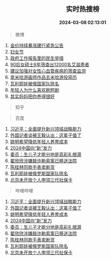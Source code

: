 <div align="center"><h2>实时热搜榜</h2><h4>2024-03-08 02:13:01</h4></div>

> 微博  

1. [金价持续暴涨建行紧急公告](https://s.weibo.com/weibo?q=%23%E9%87%91%E4%BB%B7%E6%8C%81%E7%BB%AD%E6%9A%B4%E6%B6%A8%E5%BB%BA%E8%A1%8C%E7%B4%A7%E6%80%A5%E5%85%AC%E5%91%8A%23&t=31&band_rank=1&Refer=top)<br />
2. [妇女节](https://s.weibo.com/weibo?q=%E5%A6%87%E5%A5%B3%E8%8A%82&t=31&band_rank=2&Refer=top)<br />
3. [政府工作报告里的民生举措](https://s.weibo.com/weibo?q=%23%E6%94%BF%E5%BA%9C%E5%B7%A5%E4%BD%9C%E6%8A%A5%E5%91%8A%E9%87%8C%E7%9A%84%E6%B0%91%E7%94%9F%E4%B8%BE%E6%8E%AA%23&t=31&band_rank=3&Refer=top)<br />
4. [90后女硕士8年筛查出12000名艾滋患者](https://s.weibo.com/weibo?q=%2390%E5%90%8E%E5%A5%B3%E7%A1%95%E5%A3%AB8%E5%B9%B4%E7%AD%9B%E6%9F%A5%E5%87%BA12000%E5%90%8D%E8%89%BE%E6%BB%8B%E6%82%A3%E8%80%85%23&t=31&band_rank=4&Refer=top)<br />
5. [建议加强对女性心血管疾病的筛查监测](https://s.weibo.com/weibo?q=%23%E5%BB%BA%E8%AE%AE%E5%8A%A0%E5%BC%BA%E5%AF%B9%E5%A5%B3%E6%80%A7%E5%BF%83%E8%A1%80%E7%AE%A1%E7%96%BE%E7%97%85%E7%9A%84%E7%AD%9B%E6%9F%A5%E7%9B%91%E6%B5%8B%23&t=31&band_rank=5&Refer=top)<br />
6. [拿米哈游画师作品去米哈游投简历](https://s.weibo.com/weibo?q=%E6%8B%BF%E7%B1%B3%E5%93%88%E6%B8%B8%E7%94%BB%E5%B8%88%E4%BD%9C%E5%93%81%E5%8E%BB%E7%B1%B3%E5%93%88%E6%B8%B8%E6%8A%95%E7%AE%80%E5%8E%86&t=31&band_rank=6&Refer=top)<br />
7. [瓦利耶娃被俄国家队除名](https://s.weibo.com/weibo?q=%23%E7%93%A6%E5%88%A9%E8%80%B6%E5%A8%83%E8%A2%AB%E4%BF%84%E5%9B%BD%E5%AE%B6%E9%98%9F%E9%99%A4%E5%90%8D%23&t=31&band_rank=7&Refer=top)<br />
8. [年轻人为什么喜欢刷短剧](https://s.weibo.com/weibo?q=%23%E5%B9%B4%E8%BD%BB%E4%BA%BA%E4%B8%BA%E4%BB%80%E4%B9%88%E5%96%9C%E6%AC%A2%E5%88%B7%E7%9F%AD%E5%89%A7%23&t=31&band_rank=8&Refer=top)<br />
9. [其实妈妈把你养得很好](https://s.weibo.com/weibo?q=%E5%85%B6%E5%AE%9E%E5%A6%88%E5%A6%88%E6%8A%8A%E4%BD%A0%E5%85%BB%E5%BE%97%E5%BE%88%E5%A5%BD&t=31&band_rank=9&Refer=top)<br />

> 知乎  


> 百度  

1. [习近平：全面提升新兴领域战略能力](https://www.baidu.com/s?wd=%E4%B9%A0%E8%BF%91%E5%B9%B3%EF%BC%9A%E5%85%A8%E9%9D%A2%E6%8F%90%E5%8D%87%E6%96%B0%E5%85%B4%E9%A2%86%E5%9F%9F%E6%88%98%E7%95%A5%E8%83%BD%E5%8A%9B&sa=fyb_news&rsv_dl=fyb_news)<br />
2. [外国记者谈被王毅认出：这辈子值了](https://www.baidu.com/s?wd=%E5%A4%96%E5%9B%BD%E8%AE%B0%E8%80%85%E8%B0%88%E8%A2%AB%E7%8E%8B%E6%AF%85%E8%AE%A4%E5%87%BA%EF%BC%9A%E8%BF%99%E8%BE%88%E5%AD%90%E5%80%BC%E4%BA%86&sa=fyb_news&rsv_dl=fyb_news)<br />
3. [姚明希望降低年轻人养育成本](https://www.baidu.com/s?wd=%E5%A7%9A%E6%98%8E%E5%B8%8C%E6%9C%9B%E9%99%8D%E4%BD%8E%E5%B9%B4%E8%BD%BB%E4%BA%BA%E5%85%BB%E8%82%B2%E6%88%90%E6%9C%AC&sa=fyb_news&rsv_dl=fyb_news)<br />
4. [2024中国向“新”发力](https://www.baidu.com/s?wd=2024%E4%B8%AD%E5%9B%BD%E5%90%91%E2%80%9C%E6%96%B0%E2%80%9D%E5%8F%91%E5%8A%9B&sa=fyb_news&rsv_dl=fyb_news)<br />
5. [委员：生儿子才能分地是高彩礼根源](https://www.baidu.com/s?wd=%E5%A7%94%E5%91%98%EF%BC%9A%E7%94%9F%E5%84%BF%E5%AD%90%E6%89%8D%E8%83%BD%E5%88%86%E5%9C%B0%E6%98%AF%E9%AB%98%E5%BD%A9%E7%A4%BC%E6%A0%B9%E6%BA%90&sa=fyb_news&rsv_dl=fyb_news)<br />
6. [翟欣欣涉嫌敲诈勒索案已移送法院](https://www.baidu.com/s?wd=%E7%BF%9F%E6%AC%A3%E6%AC%A3%E6%B6%89%E5%AB%8C%E6%95%B2%E8%AF%88%E5%8B%92%E7%B4%A2%E6%A1%88%E5%B7%B2%E7%A7%BB%E9%80%81%E6%B3%95%E9%99%A2&sa=fyb_news&rsv_dl=fyb_news)<br />
7. [陈桂林同款手表卖断货](https://www.baidu.com/s?wd=%E9%99%88%E6%A1%82%E6%9E%97%E5%90%8C%E6%AC%BE%E6%89%8B%E8%A1%A8%E5%8D%96%E6%96%AD%E8%B4%A7&sa=fyb_news&rsv_dl=fyb_news)<br />
8. [瓦利耶娃被俄罗斯国家队除名](https://www.baidu.com/s?wd=%E7%93%A6%E5%88%A9%E8%80%B6%E5%A8%83%E8%A2%AB%E4%BF%84%E7%BD%97%E6%96%AF%E5%9B%BD%E5%AE%B6%E9%98%9F%E9%99%A4%E5%90%8D&sa=fyb_news&rsv_dl=fyb_news)<br />
9. [北京未开放个人申领三代社保卡](https://www.baidu.com/s?wd=%E5%8C%97%E4%BA%AC%E6%9C%AA%E5%BC%80%E6%94%BE%E4%B8%AA%E4%BA%BA%E7%94%B3%E9%A2%86%E4%B8%89%E4%BB%A3%E7%A4%BE%E4%BF%9D%E5%8D%A1&sa=fyb_news&rsv_dl=fyb_news)<br />

> 哔哩哔哩  

1. [习近平：全面提升新兴领域战略能力](https://www.baidu.com/s?wd=%E4%B9%A0%E8%BF%91%E5%B9%B3%EF%BC%9A%E5%85%A8%E9%9D%A2%E6%8F%90%E5%8D%87%E6%96%B0%E5%85%B4%E9%A2%86%E5%9F%9F%E6%88%98%E7%95%A5%E8%83%BD%E5%8A%9B&sa=fyb_news&rsv_dl=fyb_news)<br />
2. [外国记者谈被王毅认出：这辈子值了](https://www.baidu.com/s?wd=%E5%A4%96%E5%9B%BD%E8%AE%B0%E8%80%85%E8%B0%88%E8%A2%AB%E7%8E%8B%E6%AF%85%E8%AE%A4%E5%87%BA%EF%BC%9A%E8%BF%99%E8%BE%88%E5%AD%90%E5%80%BC%E4%BA%86&sa=fyb_news&rsv_dl=fyb_news)<br />
3. [姚明希望降低年轻人养育成本](https://www.baidu.com/s?wd=%E5%A7%9A%E6%98%8E%E5%B8%8C%E6%9C%9B%E9%99%8D%E4%BD%8E%E5%B9%B4%E8%BD%BB%E4%BA%BA%E5%85%BB%E8%82%B2%E6%88%90%E6%9C%AC&sa=fyb_news&rsv_dl=fyb_news)<br />
4. [2024中国向“新”发力](https://www.baidu.com/s?wd=2024%E4%B8%AD%E5%9B%BD%E5%90%91%E2%80%9C%E6%96%B0%E2%80%9D%E5%8F%91%E5%8A%9B&sa=fyb_news&rsv_dl=fyb_news)<br />
5. [委员：生儿子才能分地是高彩礼根源](https://www.baidu.com/s?wd=%E5%A7%94%E5%91%98%EF%BC%9A%E7%94%9F%E5%84%BF%E5%AD%90%E6%89%8D%E8%83%BD%E5%88%86%E5%9C%B0%E6%98%AF%E9%AB%98%E5%BD%A9%E7%A4%BC%E6%A0%B9%E6%BA%90&sa=fyb_news&rsv_dl=fyb_news)<br />
6. [翟欣欣涉嫌敲诈勒索案已移送法院](https://www.baidu.com/s?wd=%E7%BF%9F%E6%AC%A3%E6%AC%A3%E6%B6%89%E5%AB%8C%E6%95%B2%E8%AF%88%E5%8B%92%E7%B4%A2%E6%A1%88%E5%B7%B2%E7%A7%BB%E9%80%81%E6%B3%95%E9%99%A2&sa=fyb_news&rsv_dl=fyb_news)<br />
7. [陈桂林同款手表卖断货](https://www.baidu.com/s?wd=%E9%99%88%E6%A1%82%E6%9E%97%E5%90%8C%E6%AC%BE%E6%89%8B%E8%A1%A8%E5%8D%96%E6%96%AD%E8%B4%A7&sa=fyb_news&rsv_dl=fyb_news)<br />
8. [瓦利耶娃被俄罗斯国家队除名](https://www.baidu.com/s?wd=%E7%93%A6%E5%88%A9%E8%80%B6%E5%A8%83%E8%A2%AB%E4%BF%84%E7%BD%97%E6%96%AF%E5%9B%BD%E5%AE%B6%E9%98%9F%E9%99%A4%E5%90%8D&sa=fyb_news&rsv_dl=fyb_news)<br />
9. [北京未开放个人申领三代社保卡](https://www.baidu.com/s?wd=%E5%8C%97%E4%BA%AC%E6%9C%AA%E5%BC%80%E6%94%BE%E4%B8%AA%E4%BA%BA%E7%94%B3%E9%A2%86%E4%B8%89%E4%BB%A3%E7%A4%BE%E4%BF%9D%E5%8D%A1&sa=fyb_news&rsv_dl=fyb_news)<br />
